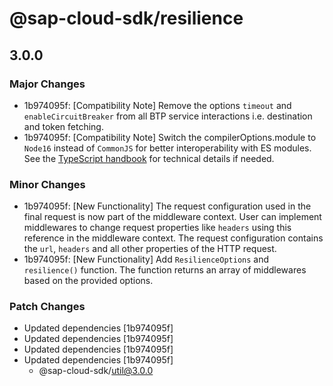 # @sap-cloud-sdk/resilience

## 3.0.0

### Major Changes

- 1b974095f: [Compatibility Note] Remove the options `timeout` and `enableCircuitBreaker` from all BTP service interactions i.e. destination and token fetching.
- 1b974095f: [Compatibility Note] Switch the compilerOptions.module to `Node16` instead of `CommonJS` for better interoperability with ES modules. See the [TypeScript handbook](https://www.typescriptlang.org/docs/handbook/esm-node.html) for technical details if needed.

### Minor Changes

- 1b974095f: [New Functionality] The request configuration used in the final request is now part of the middleware context.
  User can implement middlewares to change request properties like `headers` using this reference in the middleware context.
  The request configuration contains the `url`, `headers` and all other properties of the HTTP request.
- 1b974095f: [New Functionality] Add `ResilienceOptions` and `resilience()` function. The function returns an array of middlewares based on the provided options.

### Patch Changes

- Updated dependencies [1b974095f]
- Updated dependencies [1b974095f]
- Updated dependencies [1b974095f]
- Updated dependencies [1b974095f]
  - @sap-cloud-sdk/util@3.0.0
